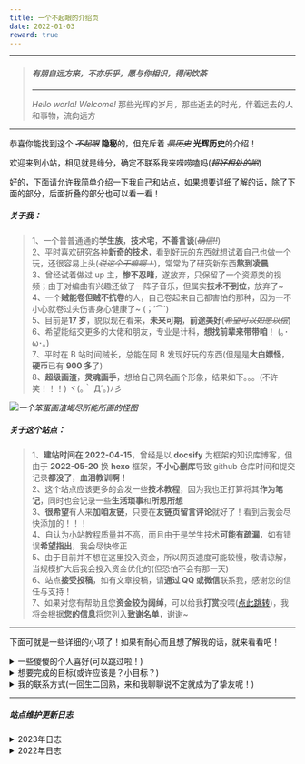 ```yaml
---
title: 一个不起眼的介绍页
date: 2022-01-03
reward: true
---
```


---

> #### _**有朋自远方来，不亦乐乎，愿与你相识，得闲饮茶**_
>
> ---
>
> _Hello world! Welcome!_
> 那些光辉的岁月，那些逝去的时光，伴着远去的人和事物，流向远方

---

恭喜你能找到这个 ~~_不起眼_~~ **隐秘**的，但充斥着 ~~_黑历史_~~ **光辉历史**的介绍！

欢迎来到小站，相见就是缘分，确定不联系我来唠唠嗑吗(~~_超好相处的哟_~~)

好的，下面请允许我简单介绍一下我自己和站点，如果想要详细了解的话，除了下面的部分，后面折叠的部分也可以看一看！

##### **关于我：**

<div class="info">

> 1、一个普普通通的**学生族**，**技术宅**，**不善言谈**(~~_确信!!_~~)  
> 2、平时喜欢研究各种**新奇的技术**，看到好玩的东西就想试着自己也做一个玩，还很容易上头(~~_说这个干嘛啊！_~~)，常常为了研究新东西**熬到凌晨**  
> 3、曾经试着做过 up 主，**惨不忍睹**，遂放弃，只保留了一个资源类的视频；由于对编曲有兴趣还做了一阵子音乐，但属实**技术不到位**，放弃了~  
> 4、一个**贼能卷但贼不抗卷**的人，自己卷起来自己都害怕的那种，因为一不小心就卷过头伤害身心健康了~ (；′⌒`)  
> 5、目前是**17 岁**，貌似现在看来，**未来可期**，**前途美好**(~~_希望可以如愿以偿_~~)  
> 6、希望能结交更多的大佬和朋友，专业是计科，**想找前辈来带带咱**！ (｡･ω･｡)  
> 7、平时在 B 站时间贼长，总能在阿 B 发现好玩的东西(但是是**大白嫖怪**，**硬币**已有 **900 多**了)  
> 8、**超级画渣**，**灵魂画手**，想给自己网名画个形象，结果如下。。。(不许笑！！！) ヾ(｡｀ Д´｡)ﾉ彡

</div>

![](https://jsd.cky.codes/gh/ShengQiBaoZao/Image/user.png)_一个笨蛋画渣竭尽所能所画的怪图_

##### **关于这个站点：**

<div class="success">

> 1、**建站时间在 2022-04-15**，曾经是以 **docsify** 为框架的知识库博客，但由于 **2022-05-20** 换 **hexo** 框架，**不小心删库**导致 github 仓库时间和提交记录**都没了**，**血泪教训啊！**  
> 2、这个站点应该更多的会发一些**技术教程**，因为我也正打算将其**作为笔记**，同时也会记录一些**生活琐事**和**所思所想**  
> 3、**很希望**有人来**加咱友链**，只要在**友链页留言评论**就好了！看到后我会尽快添加的！！！  
> 4、自认为小站教程质量并不高，而且由于是学生技术**可能有疏漏**，如有错误**希望指出**，我会尽快修正  
> 5、由于目前并不想在这里投入资金，所以网页速度可能较慢，敬请谅解，当规模扩大后我会投入资金优化的(但恐怕不会有那一天)  
> 6、站点**接受投稿**，如有文章投稿，请**通过 QQ 或微信**联系我，感谢您的信任与支持！  
> 7、如果对您有帮助且您**资金较为阔绰**，可以给我**打赏**投喂([点此跳转](../donate))，我将会根据**您的信息**将您列入**致谢名单**，谢谢~

</div>

---

下面可就是一些详细的小项了！如果有耐心而且想了解我的话，就来看看吧！

<details><summary>一些傻傻的个人喜好(可以跳过啦！)</summary>

<p>

<div class="warning">

> **爱好**：[ACGN](https://baike.baidu.com/item/ACGN)、科幻、开源、一切与计算机相关的有趣的东西、摸鱼  
> **喜欢**：纸片人、各种代码(贴不到纸片人，和代码贴贴!!)、忧郁小文案、哲学、好吃的  
> **讨厌**：肥肉、人多拥挤的地方、大热天  
> **运动**：好像没啥擅长的，羽毛球??跳绳??(因为本死宅也不会啥别的运动了吧……)  
> **目标**：后端工程师 || 游戏开发者 || 人民教师 || 算法岗位  
> **梦想**：考研、独立游戏制作人、大厂员工  
> **音乐**：听的很杂，喜欢的都会收藏!!偏爱电音(因为编曲学做过)、日系(感觉更喜欢听)、Vsinger(别问，问就是又是日系又是纸片人的，赛高!!)

</div>

</p>

</details>

<details><summary>想要完成的目标(或许应该是？小目标？)</summary>

<p>

<div class="danger">

> - [x] 搭建一个属于自己的个人博客
> - [x] 熟练 github 与 git 的使用，发掘喜欢的项目和仓库并学习
> - [ ] 希望能做出自己的开源项目并维护，顺便认识一些大佬!
> - [ ] 浅要学习几门编程语言，浅要了解一些前端知识
> - [ ] 能顺利深入学习 C++，成为特长
> - [x] 学习 GCC 编译器、Clang 编译器和 Cmake 构建项目
> - [ ] 学习 C++ QT 框架
> - [ ] 学习 OpenGL
> - [ ] 学习 Golang
> - [ ] 次要方向学习嵌入式
> - [ ] 学习数据库语言，学会运用 MySQL 等数据库
> - [ ] 学会 linux 的命令使用
> - [ ] 配置自己的 archlinux 系统
> - [ ] 洛谷算法通过 200+
> - [ ] CSP-S 竞赛拿到省奖(~~白日做梦~~)
> - [ ] 高中阶段拿到计算机二级证书
> - [ ] 计算机四级证书
> - [ ] 软考中级证书
> - [ ] 英语四级
> - [ ] 英语六级
> - [ ] 顺利备考，考研上岸(~~更加白日做梦!!但希望美梦成真!!~~)
> - [x] 希望能遇到更多的知己，能陪我一路同行什么的，怕是人生最大的财富了!!
> - [ ] 希望自己体育能好

</div>

</p>

</details>

<details><summary>我的联系方式(一回生二回熟，来和我聊聊说不定就成为了挚友呢！)</summary>

<p>

<div class="yellow">

> 虽然侧边栏有我的联系方式了，但这里也放一份吧！  
> **微信**：[lty1099501402](https://jsd.cky.codes/gh/ShengQiBaoZao/Image/wechat.jpg)(可能会更正式一些，如果想认识认识建议加 QQ 哦)  
> **QQ**：[1099501402](https://jsd.cky.codes/gh/ShengQiBaoZao/Image/QQ.jpg)(好友位极大空缺，欢迎来聊聊！如果不想 QQ，也可以 B 站私信聊聊哦!!)  
> **E-mail**：[lty15376767691@gmail.com](mailto:lty15376767691@gmail.com)(可能看的更少，一般只用来注册账号和收验证码)  
> **github**：[https://github.com/ShengQiBaoZao](https://github.com/ShengQiBaoZao)(现在可能没啥好看的，但指不定将来就有了呢(~~_诶嘿_~~))  
> **网易云音乐**：[https://music.163.com/#/user/home?id=509242587](https://music.163.com/#/user/home?id=509242587)(虽然你会看到我曾经编曲的黑历史，但强烈不建议去听!!)  
> **bilibili**：[https://space.bilibili.com/347061710](https://space.bilibili.com/347061710)(B 站账号，可能会发一些视频，但大多数并不会有什么动静。但我在线频率很高哦，不想 QQ 认识的话，B 站私信聊聊也可以!!)

</div>

</p>

</details>

---

##### **_站点维护更新日志_**

<details><summary>2023年日志</summary>

<p>

<div class="danger">

> 01-01 | Hello，2023

</div>

</p>

</details>

<details><summary>2022年日志</summary>

<p>

<div class="info">

> **12-30** | 重新整理友链  
> **11-22** | CDN 由`cdn.jsdelivr.net`更换为`jsd.cky.codes`，图床更换为`github`+`jsdelivr`  
> **10-04** | 更新`Yun`版本至 1.10.9  
> **09-03** | 部署`Github Calendar`的自建 api 并投入使用  
> **08-21** | 更新`Yun`版本至 1.10.6  
> **08-06** | 站点被 Bing 必应搜索引擎收录  
> **08-04** | 关闭`LeanCloud Visitor`统计阅读量，莫名报错，原因未知  
> **07-26** | 更换回`cdn.jsdelivr`作为博客 CDN  
> **07-19** | 解决了`Vercel`的 CORS 跨域问题  
> **07-19** | 更新一言接口，调整节选片段的类型  
> **07-16** | 站点被 Google 谷歌搜索引擎收录  
> **07-16** | 将`sitemap`插件重新更换为官方插件，并添加主动推送插件  
> **07-12** | 成功申请欧盟`eu.org`域名，地址变更为`shengqibaozao.eu.org`  
> **07-12** | 简单更改了一下博客页面  
> **07-03** | 更改了自动生成`sitemap`的插件，使用友好地图替换官方插件  
> **07-02** | 添加`hexo-blog-encrypt`插件，实现私密密码文章  
> **07-02** | 添加`hexo-widget-tree`插件，实现树状文章菜单  
> **07-02** | 配置`Yun`引用标签颜色(success;warning;danger;info;gray;yellow)  
> **07-02** | 页脚添加`Moe Count`，并重写页脚，完成图标  
> **07-01** | 更改博客配色，更加统一协调。添加了`aplayer`播放器插件  
> **06-21** | 实现`Github Calendar`插件，显示开发记录，并使用 CSS 适配手机端  
> **06-19** | 使用`LeanCloud Visitor`代替`Waline`完成访客统计  
> **06-18** | 将博客的分类和标签重新规划  
> **06-17** | 莫名报了一堆错，最终排查原因是百度版本的`sitemap`插件，删除后修复  
> **06-17** | 将文章内图片类型的表格，使用`markdown`手动实现并替换  
> **06-16** | 创建本更新日志，此前记录根据`git`保存描述复现  
> **06-16** | 实现自动创建`Sidemap`功能  
> **06-09** | 创建`sitemap`，并提交 SEO  
> **06-08** | 使用`github action`实现持续集成功能  
> **06-08** | 由于`fastly.jsdelivr`也受到影响，CDN 更换为饿了么`npm.elemecdn.com`  
> **06-05** | 更新了版权许可  
> **06-04** | 更新了`Yun`版本，并添加了一些新功能并修复更新导致的配置项变动  
> **06-01** | 添加了 Live2D(PC 端)  
> **05-28** | 添加了大量友链，并完善"可爱的女孩子"页面  
> **05-25** | 在`Vercel`搭建`Waline`评论后端，并将`Waline`作为博客评论系统代替`Liveri`(广告问题)  
> **05-24** | 将博客部署托管在`Vercel`平台，地址变更为`shengqibaozao.eu.org`  
> **05-24** | 由于`jsdelivr`被注入攻击，CDN 由`cdn.jsdelivr`更换为`fastly.jsdelivr`  
> **05-24** | 正式将所有`docsify`的文档转为`hexo`格式，并更改使用了部分`Yun`主题特有的文档格式  
> **05-23** | 更换了图床，由`github`+`jsdelivr`更换为`SM.MS`图床  
> **05-21** | 修复了一些由于配置问题而产生的 bug  
> **05-20** | 正式更换`Hexo`框架，使用`Yun`主题，并投入运行(但误操作删库，导致 github 提交记录消失)  
> **05-18** | 准备更换框架为`Hexo`，并使用`Yun`主题，将文档从`docsify`搬运并调整格式至`Hexo`  
> **04-21** | 使用`jsdelivr`全球 CDN 加速博客  
> **04-17** | 试运行成功，部署于`github pages`并稳定运行，地址为`https://ShengQiBaoZao/shengqibaozao.github.io`  
> **04-15** | 创建`docsify`框架博客，进入试运行

</div>

</p>

</details>
